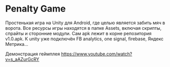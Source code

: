 # Penalty Game
Простенькая игра на Unity для Android, где целью является забить мяч в ворота. 
Все ресурсы игры находятся в папке Assets, включая скрипты, спрайты и сторонние модули.
Сам apk лежит в корне репозитория v1.0.apk.
К unity уже подключён  FB analytics, one signal, firebase, Яндекс Метрика...

Демонстрация геймплея https://www.youtube.com/watch?v=s_aAZurGcRY

